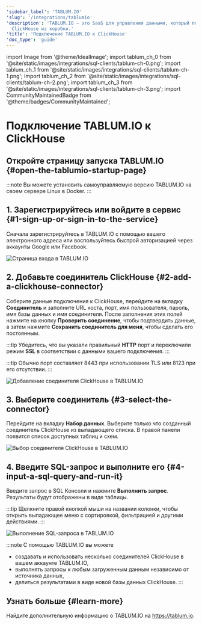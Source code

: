 ```yaml
---
'sidebar_label': 'TABLUM.IO'
'slug': '/integrations/tablumio'
'description': 'TABLUM.IO — это SaaS для управления данными, который поддерживает
  ClickHouse из коробки.'
'title': 'Подключение TABLUM.IO к ClickHouse'
'doc_type': 'guide'
---
```


import Image from '@theme/IdealImage';
import tablum_ch_0 from '@site/static/images/integrations/sql-clients/tablum-ch-0.png';
import tablum_ch_1 from '@site/static/images/integrations/sql-clients/tablum-ch-1.png';
import tablum_ch_2 from '@site/static/images/integrations/sql-clients/tablum-ch-2.png';
import tablum_ch_3 from '@site/static/images/integrations/sql-clients/tablum-ch-3.png';
import CommunityMaintainedBadge from '@theme/badges/CommunityMaintained';


# Подключение TABLUM.IO к ClickHouse

<CommunityMaintainedBadge/>

## Откройте страницу запуска TABLUM.IO {#open-the-tablumio-startup-page}

:::note
  Вы можете установить самоуправляемую версию TABLUM.IO на своем сервере Linux в Docker.
:::

## 1. Зарегистрируйтесь или войдите в сервис {#1-sign-up-or-sign-in-to-the-service}

  Сначала зарегистрируйтесь в TABLUM.IO с помощью вашего электронного адреса или воспользуйтесь быстрой авторизацией через аккаунты Google или Facebook.

<Image img={tablum_ch_0} size="md" border alt="Страница входа в TABLUM.IO" />

## 2. Добавьте соединитель ClickHouse {#2-add-a-clickhouse-connector}

Соберите данные подключения к ClickHouse, перейдите на вкладку **Соединитель** и заполните URL хоста, порт, имя пользователя, пароль, имя базы данных и имя соединителя. После заполнения этих полей нажмите на кнопку **Проверить соединение**, чтобы подтвердить данные, а затем нажмите **Сохранить соединитель для меня**, чтобы сделать его постоянным.

:::tip
Убедитесь, что вы указали правильный **HTTP** порт и переключили режим **SSL** в соответствии с данными вашего подключения.
:::

:::tip
Обычно порт составляет 8443 при использовании TLS или 8123 при его отсутствии.
:::

<Image img={tablum_ch_1} size="lg" border alt="Добавление соединителя ClickHouse в TABLUM.IO" />

## 3. Выберите соединитель {#3-select-the-connector}

Перейдите на вкладку **Набор данных**. Выберите только что созданный соединитель ClickHouse из выпадающего списка. В правой панели появится список доступных таблиц и схем.

<Image img={tablum_ch_2} size="lg" border alt="Выбор соединителя ClickHouse в TABLUM.IO" />

## 4. Введите SQL-запрос и выполните его {#4-input-a-sql-query-and-run-it}

Введите запрос в SQL Консоли и нажмите **Выполнить запрос**. Результаты будут отображены в виде таблицы.

:::tip
Щелкните правой кнопкой мыши на названии колонки, чтобы открыть выпадающее меню с сортировкой, фильтрацией и другими действиями.
:::

<Image img={tablum_ch_3} size="lg" border alt="Выполнение SQL-запроса в TABLUM.IO" />

:::note
С помощью TABLUM.IO вы можете
* создавать и использовать несколько соединителей ClickHouse в вашем аккаунте TABLUM.IO,
* выполнять запросы к любым загруженным данным независимо от источника данных,
* делиться результатами в виде новой базы данных ClickHouse.
:::

## Узнать больше {#learn-more}

Найдите дополнительную информацию о TABLUM.IO на https://tablum.io.
